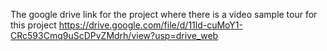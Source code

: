 The google drive link for the project where there is a video sample tour for this project
https://drive.google.com/file/d/11ld-cuMoY1-CRc593Cmq9uScDPvZMdrh/view?usp=drive_web
